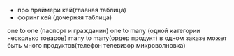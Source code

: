 - про праймери кей(главная таблица)
- форинг кей (дочерняя таблица)


one to one (паспорт и гражданин)
one to many (одной категории несколько товаров)
many to many(ордер продукт)
в одном заказе может быть много продуктов(телефон телевизор микроволновка)
